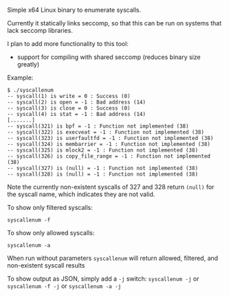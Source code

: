 Simple x64 Linux binary to enumerate syscalls.

Currently it statically links seccomp, so that this can be run on systems that lack seccomp libraries.

I plan to add more functionality to this tool:
 * support for compiling with shared seccomp (reduces binary size greatly)


 Example:

 ```
 $ ./syscallenum
 -- syscall(1) is write = 0 : Success (0)
 -- syscall(2) is open = -1 : Bad address (14)
 -- syscall(3) is close = 0 : Success (0)
 -- syscall(4) is stat = -1 : Bad address (14)
[.......]
 -- syscall(321) is bpf = -1 : Function not implemented (38)
 -- syscall(322) is execveat = -1 : Function not implemented (38)
 -- syscall(323) is userfaultfd = -1 : Function not implemented (38)
 -- syscall(324) is membarrier = -1 : Function not implemented (38)
 -- syscall(325) is mlock2 = -1 : Function not implemented (38)
 -- syscall(326) is copy_file_range = -1 : Function not implemented (38)
 -- syscall(327) is (null) = -1 : Function not implemented (38)
 -- syscall(328) is (null) = -1 : Function not implemented (38)

```

Note the currently non-existent syscalls of 327 and 328 return `(null)` for the syscall name, which indicates they are not valid.

To show only filtered syscalls:
```
syscallenum -f
```

To show only allowed syscalls:
```
syscallenum -a
```

When run without parameters `syscallenum` will return allowed, filtered, and non-existent syscall results

To show output as JSON, simply add a `-j` switch:
`syscallenum -j` or `syscallenum -f -j` or `syscallenum -a -j`